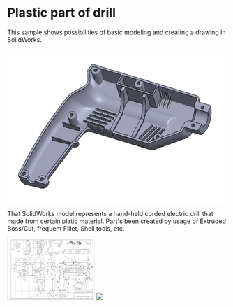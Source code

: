 # Plastic part of drill
This sample shows possibilities of basic modeling and creating a drawing in SolidWorks. 
<div align="left">
	<img width="500" height="350" src="DrillOnPicture.PNG" alt="Awesome">
</div>

That SolidWorks model represents a hand-held corded electric drill that made from certain platic material. Part's been created by usage of 
Extruded Boss/Cut, frequent Fillet, Shell tools, etc.
<p float="left">
  <img src="/KRYT RUCNI VRTACKY.pdf" width="200" />
  <img src="/DrawingAsPicture.png" width="200" /> 
</p>
